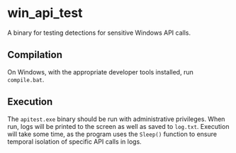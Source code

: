 # win_api_test
A binary for testing detections for sensitive Windows API calls.

## Compilation

On Windows, with the appropriate developer tools installed, run `compile.bat`.

## Execution

The `apitest.exe` binary should be run with administrative privileges. When run, logs will be printed to the screen as well as saved to `log.txt`. Execution will take some time, as the program uses the `Sleep()` function to ensure temporal isolation of specific API calls in logs.
